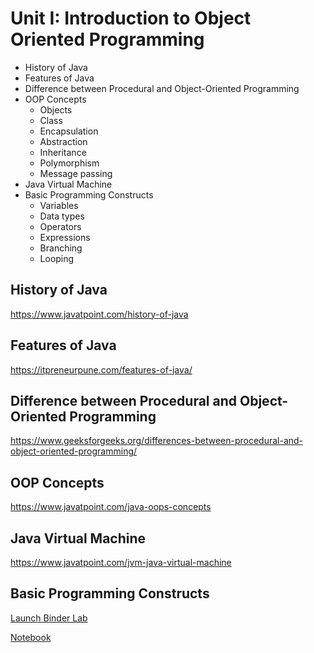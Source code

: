 # Unit I: Introduction to Object Oriented Programming

- History of Java
- Features of Java
- Difference between Procedural and Object-Oriented Programming
- OOP Concepts
  - Objects
  - Class
  - Encapsulation
  - Abstraction
  - Inheritance
  - Polymorphism
  - Message passing
- Java Virtual Machine
- Basic Programming Constructs
  - Variables
  - Data types
  - Operators
  - Expressions
  - Branching
  - Looping

## History of Java

https://www.javatpoint.com/history-of-java

## Features of Java

https://itpreneurpune.com/features-of-java/

## Difference between Procedural and Object-Oriented Programming

https://www.geeksforgeeks.org/differences-between-procedural-and-object-oriented-programming/

## OOP Concepts

https://www.javatpoint.com/java-oops-concepts

## Java Virtual Machine

https://www.javatpoint.com/jvm-java-virtual-machine

## Basic Programming Constructs

[Launch Binder Lab](https://mybinder.org/v2/gh/SpencerPark/ijava-binder/master?urlpath=lab)

[Notebook](https://github.com/amolkharat18/oop-java/blob/main/U1/u1_basic_constructs.ipynb)




